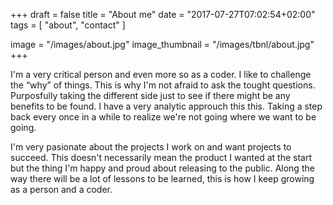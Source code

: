 +++
draft = false
title = "About me"
date = "2017-07-27T07:02:54+02:00"
tags = [ "about", "contact" ]

image = "/images/about.jpg"
image_thumbnail = "/images/tbnl/about.jpg"
+++

I'm a very critical person and even more so as a coder. I like to challenge the “why” of things. This is why I'm not afraid to ask the tought questions. Purposfully taking the different side just to see if there might be any benefits to be found. I have a very analytic approuch this this. Taking a step back every once in a while to realize we're not going where we want to be going.

I'm very pasionate about the projects I work on and want projects to succeed. This doesn't necessarily mean the product I wanted at the start but the thing I'm happy and proud about releasing to the public. Along the way there will be a lot of lessons to be learned, this is how I keep growing as a person and a coder.
